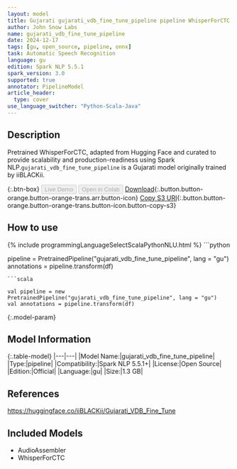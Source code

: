 ```yaml
---
layout: model
title: Gujarati gujarati_vdb_fine_tune_pipeline pipeline WhisperForCTC from iiBLACKii
author: John Snow Labs
name: gujarati_vdb_fine_tune_pipeline
date: 2024-12-17
tags: [gu, open_source, pipeline, onnx]
task: Automatic Speech Recognition
language: gu
edition: Spark NLP 5.5.1
spark_version: 3.0
supported: true
annotator: PipelineModel
article_header:
  type: cover
use_language_switcher: "Python-Scala-Java"
---
```


## Description

Pretrained WhisperForCTC, adapted from Hugging Face and curated to provide scalability and production-readiness using Spark NLP.`gujarati_vdb_fine_tune_pipeline` is a Gujarati model originally trained by iiBLACKii.

{:.btn-box}
<button class="button button-orange" disabled>Live Demo</button>
<button class="button button-orange" disabled>Open in Colab</button>
[Download](https://s3.amazonaws.com/auxdata.johnsnowlabs.com/public/models/gujarati_vdb_fine_tune_pipeline_gu_5.5.1_3.0_1734403045883.zip){:.button.button-orange.button-orange-trans.arr.button-icon}
[Copy S3 URI](s3://auxdata.johnsnowlabs.com/public/models/gujarati_vdb_fine_tune_pipeline_gu_5.5.1_3.0_1734403045883.zip){:.button.button-orange.button-orange-trans.button-icon.button-copy-s3}

## How to use



<div class="tabs-box" markdown="1">
{% include programmingLanguageSelectScalaPythonNLU.html %}
```python

pipeline = PretrainedPipeline("gujarati_vdb_fine_tune_pipeline", lang = "gu")
annotations =  pipeline.transform(df)   

```
```scala

val pipeline = new PretrainedPipeline("gujarati_vdb_fine_tune_pipeline", lang = "gu")
val annotations = pipeline.transform(df)

```
</div>

{:.model-param}
## Model Information

{:.table-model}
|---|---|
|Model Name:|gujarati_vdb_fine_tune_pipeline|
|Type:|pipeline|
|Compatibility:|Spark NLP 5.5.1+|
|License:|Open Source|
|Edition:|Official|
|Language:|gu|
|Size:|1.3 GB|

## References

https://huggingface.co/iiBLACKii/Gujarati_VDB_Fine_Tune

## Included Models

- AudioAssembler
- WhisperForCTC